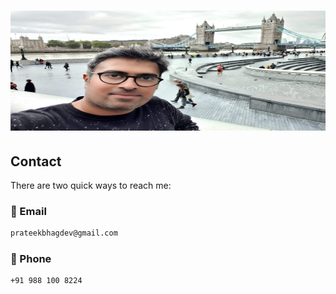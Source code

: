 
<!--
---
title: ""
description: "Drop us an email."
date: 2020-08-27T19:25:12+02:00
lastmod: 2020-08-27T19:25:12+02:00
draft: false
images: []
---

{{< email user="hello" domain="getdoks.org" >}}
-->

<html lang=en-us>
    <head>
        <meta charset=utf-8>
        <meta http-equiv=x-ua-compatible content="ie=edge">
        <meta name=viewport content="width=device-width,initial-scale=1,shrink-to-fit=no">
        <link rel=preload as=font href=https://doks.netlify.app/fonts/vendor/jost/jost-v4-latin-regular.woff2 type=font/woff2 crossorigin>
        <link rel=preload as=font href=https://doks.netlify.app/fonts/vendor/jost/jost-v4-latin-500.woff2 type=font/woff2 crossorigin>
        <link rel=preload as=font href=https://doks.netlify.app/fonts/vendor/jost/jost-v4-latin-700.woff2 type=font/woff2 crossorigin>
        <script>
            (()=>{
                var t = window.matchMedia && window.matchMedia("(prefers-color-scheme: dark)").matches
                  , e = localStorage.getItem("theme");
                t && e === null && (localStorage.setItem("theme", "dark"),
                document.documentElement.setAttribute("data-dark-mode", "")),
                t && e === "dark" && document.documentElement.setAttribute("data-dark-mode", ""),
                e === "dark" && document.documentElement.setAttribute("data-dark-mode", "")
            }
            )()
        </script>
        <link rel=stylesheet href=https://doks.netlify.app/main.9e9cdddadba6521d8de1c870389010e0459ac28545f698097b6bef756a9d6effaa3b5e03bd1c7d29875d724c823e470a9a32af08a2100a4813ae6c07b07b90d5.css integrity="sha512-npzd2tumUh2N4chwOJAQ4EWawoVF9pgJe2vvdWqdbv+qO14DvRx9KYddckyCPkcKmjKvCKIQCkgTrmwHsHuQ1Q==" crossorigin=anonymous>
        <noscript>
            <style>
                img.lazyload {
                    display: none
                }
            </style>
        </noscript>
        <meta name=robots content="index, follow">
        <meta name=googlebot content="index, follow, max-snippet:-1, max-image-preview:large, max-video-preview:-1">
        <meta name=bingbot content="index, follow, max-snippet:-1, max-image-preview:large, max-video-preview:-1">
        <title>Contact Prateek Bhagdev</title>
        <meta name=description content="Drop us an email.">
        <link rel=canonical href=https://doks.netlify.app/contact/>
        <meta property="og:locale" content="en_US">
        <meta property="og:type" content="article">
        <meta property="og:title" content="Contact">
        <meta property="og:description" content="Drop us an email.">
        <meta property="og:url" content="https://doks.netlify.app/contact/">
        <meta property="og:site_name" content="Prateek Bhagdev">
        <meta property="article:published_time" content="2020-08-27T19:25:12+02:00">
        <meta property="article:modified_time" content="2020-08-27T19:25:12+02:00">
        <meta property="og:image" content="https://doks.netlify.app/doks.png">
        <meta property="og:image:alt" content="Prateek Bhagdev">
        <meta name=twitter:card content="summary_large_image">
        <meta name=twitter:site content="@prateekbhagdev">
        <meta name=twitter:creator content="@prateekbhagdev">
        <meta name=twitter:title content="Contact">
        <meta name=twitter:description content="Drop us an email.">
        <meta name=twitter:image content="https://doks.netlify.app/doks.png">
        <meta name=twitter:image:alt content="Contact">
        <script type=application/ld+json>
            {"@context":"https://schema.org","@graph":[{"@type":"Organization","@id":"https://doks.netlify.app/#/schema/organization/1","name":"Doks","url":"https://doks.netlify.app/","sameAs":["https://twitter.com/prateekbhagdev","https://www.linkedin.com/in/prateekbhagdev/","https://github.com/h-enk/prateekbhagdev"],"logo":{"@type":"ImageObject","@id":"https://doks.netlify.app/#/schema/image/1","url":"https://doks.netlify.app/logo-doks.png","width":512,"height":512,"caption":"Doks"},"image":{"@id":"https://doks.netlify.app/#/schema/image/1"}},{"@type":"WebSite","@id":"https://doks.netlify.app/#/schema/website/1","url":"https://doks.netlify.app/","name":"Prateek Bhagdev","description":"I come from Shahdol, a small town in India. I completed my bachelors degree in Computer Science \u0026 Engineering, \u0026 Yeah... I dropped out of Electronics \u0026 Communication Engineering prior to that. I graduated as PGD in Advance Computing from Centre for Development of Advanced Computing, \u0026 PGD in Information Technology Management from Symbiosis Centre for Management \u0026 Human Resource Development.","publisher":{"@id":"https://doks.netlify.app/#/schema/organization/1"}},{"@type":"WebPage","@id":"https://doks.netlify.app/contact/","url":"https://doks.netlify.app/contact/","name":"Contact","description":"Drop us an email.","isPartOf":{"@id":"https://doks.netlify.app/#/schema/website/1"},"about":{"@id":"https://doks.netlify.app/#/schema/organization/1"},"datePublished":"2020-08-27T19:25:12CET","dateModified":"2020-08-27T19:25:12CET","breadcrumb":{"@id":"https://doks.netlify.app/contact/#/schema/breadcrumb/1"},"primaryImageOfPage":{"@id":"https://doks.netlify.app/contact/#/schema/image/2"},"inLanguage":"en-US","potentialAction":[{"@type":"ReadAction","target":["https://doks.netlify.app/contact/"]}]},{"@type":"BreadcrumbList","@id":"https://doks.netlify.app/contact/#/schema/breadcrumb/1","name":"Breadcrumbs","itemListElement":[{"@type":"ListItem","position":1,"item":{"@type":"WebPage","@id":"https://doks.netlify.app/","url":"https://doks.netlify.app/","name":"Home"}},{"@type":"ListItem","position":2,"item":{"@id":"https://doks.netlify.app/contact/"}}]},{"@context":"https://schema.org","@graph":[{"@type":"ImageObject","@id":"https://doks.netlify.app/contact/#/schema/image/2","url":"https://doks.netlify.app/doks.png","contentUrl":"https://doks.netlify.app/doks.png","caption":"Contact"}]}]}
        </script>
        <meta name=theme-color content="#fff">
        <link rel=icon href=https://doks.netlify.app/favicon.ico sizes=any>
        <link rel=icon type=image/svg+xml href=https://doks.netlify.app/favicon.svg>
        <link rel=apple-touch-icon sizes=180x180 href=https://doks.netlify.app/apple-touch-icon.png>
        <link rel=icon type=image/png sizes=32x32 href=https://doks.netlify.app/favicon-32x32.png>
        <link rel=icon type=image/png sizes=16x16 href=https://doks.netlify.app/favicon-16x16.png>
        <link rel=manifest crossorigin=use-credentials href=https://doks.netlify.app/site.webmanifest>
    </head>
    <body class="home">
        <div class="wrap container-xxl" role=document>
            <div class="home">
                <div class="row justify-content-center">
                <h1><img src=prateek-london-bridge.jpg width=1080 height=192 alt="London Bridge"></h1>
                    <div class="col-lg-12 text-center">
                        <article>
                            <h1>Contact</h1>
                        </article>
                    </div>
                </div>
            </div>
        </div>
<section class="section section-sm">
<div class="container">
<div class="row justify-content-center text-left">
  
There are two quick ways to reach me:

### 📩 Email

```bash
prateekbhagdev@gmail.com
```

### 📲 Phone

```bash
+91 988 100 8224
```
  
</div>
</div>
</section>
        
</body>
</html>
